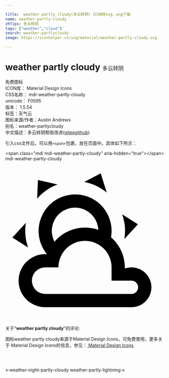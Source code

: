 ```yaml
---

title:  weather partly cloudy(多云转阴) ICON转svg、png下载
name: weather-partly-cloudy
zhTips: 多云转阴
tags: ["weather","cloud"]
search: weather-partlycloudy
image: https://iconhelper.cn/svg/material/weather-partly-cloudy.svg

---
```


# weather partly cloudy  <small style="font-size: 60%;font-weight: 100">多云转阴</small>


<div class="detail-page">
<p>
<span><span class="badge-success badge">免费图标</span> </span>
<br/>
<span>
ICON库：
<span class="badge-secondary badge">Material Design Icons</span> 
</span>
<br/>
<span>
CSS名称：
<span class="badge-secondary badge">mdi-weather-partly-cloudy</span> 
</span>
<br/>
<span>
unicode：
<span class="badge-secondary badge">F0595</span> 
<copy-btn content='F0595' btn-title=""></copy-btn>
<copy-btn :content='String.fromCodePoint(parseInt("F0595", 16))' btn-title="复制U"></copy-btn>
</span>
<br/>
<span>
版本：
<span class="badge-secondary badge">1.5.54</span> 
</span><br/><span>标签：<span class="badge-light badge"><router-link to="/tags/weather.html">天气</router-link></span><span class="badge-light badge"><router-link to="/tags/cloud.html">云</router-link></span></span>
<br/>
<span>图标来源/作者：<span class="badge-light badge">Austin Andrews</span></span> 
<br/>
<span>别名：<span class="badge-light badge">weather-partlycloudy</span></span><br/><span class="zh-detail">中文描述：<span class="badge-primary badge">多云转阴</span><span class="help-link"><span>帮助改进</span>(<a href="https://gitee.com/liuwave/icon-helper/edit/master/json/material/weather-partly-cloudy.json" target="_blank" rel="noopener noreferrer">gitee</a><a href="https://github.com/liuwave/icon-helper/edit/master/json/material/weather-partly-cloudy.json" target="_blank" rel="noopener noreferrer">github</a></span>)</span><br/>
</p>
</div>
<div class="alert alert-dark">
  <i class="mdi mdi-weather-partly-cloudy mdi-48px"></i>
  <i class="mdi mdi-weather-partly-cloudy mdi-36px"></i>
  <i class="mdi mdi-weather-partly-cloudy mdi-24px"></i>
  <i class="mdi mdi-weather-partly-cloudy mdi-18px"></i>
</div>
<div>
  <p>引入css文件后，可以用<code>&lt;span&gt;</code>包裹，放在页面中。具体如下所示：    
  </p>
  <div class="alert alert-primary" style="font-size: 14px">
    &lt;span class="mdi mdi-weather-partly-cloudy" aria-hidden="true"&gt;&lt;/span&gt;
    <copy-btn content='<span class="mdi mdi-weather-partly-cloudy" aria-hidden="true"></span>'></copy-btn>
  </div>
  <div class="alert alert-secondary">
    <i class="mdi mdi-weather-partly-cloudy"
    style="font-size: 24px"
    aria-hidden="true"></i> mdi-weather-partly-cloudy
    <copy-btn content="mdi-weather-partly-cloudy" btn-title="复制图标名称"></copy-btn>
  </div>
</div>
<div id="svg" class="svg-wrap">
<svg xmlns="http://www.w3.org/2000/svg" viewBox="0 0 24 24"><path d="M12.74,5.47C15.1,6.5 16.35,9.03 15.92,11.46C17.19,12.56 18,14.19 18,16V16.17C18.31,16.06 18.65,16 19,16A3,3 0 0,1 22,19A3,3 0 0,1 19,22H6A4,4 0 0,1 2,18A4,4 0 0,1 6,14H6.27C5,12.45 4.6,10.24 5.5,8.26C6.72,5.5 9.97,4.24 12.74,5.47M11.93,7.3C10.16,6.5 8.09,7.31 7.31,9.07C6.85,10.09 6.93,11.22 7.41,12.13C8.5,10.83 10.16,10 12,10C12.7,10 13.38,10.12 14,10.34C13.94,9.06 13.18,7.86 11.93,7.3M13.55,3.64C13,3.4 12.45,3.23 11.88,3.12L14.37,1.82L15.27,4.71C14.76,4.29 14.19,3.93 13.55,3.64M6.09,4.44C5.6,4.79 5.17,5.19 4.8,5.63L4.91,2.82L7.87,3.5C7.25,3.71 6.65,4.03 6.09,4.44M18,9.71C17.91,9.12 17.78,8.55 17.59,8L19.97,9.5L17.92,11.73C18.03,11.08 18.05,10.4 18,9.71M3.04,11.3C3.11,11.9 3.24,12.47 3.43,13L1.06,11.5L3.1,9.28C3,9.93 2.97,10.61 3.04,11.3M19,18H16V16A4,4 0 0,0 12,12A4,4 0 0,0 8,16H6A2,2 0 0,0 4,18A2,2 0 0,0 6,20H19A1,1 0 0,0 20,19A1,1 0 0,0 19,18Z" /></svg>
</div>
<detail full-name='mdi-weather-partly-cloudy'></detail>
<div class="icon-detail__container">
<p>关于“<b>weather partly cloudy</b>”的评论:</p>
</div>
<Vssue title="关于“weather partly cloudy”的评论" />    
<div><p>图标weather partly cloudy来源于Material Design Icons，可免费使用，更多关于 Material Design Icons的信息，参见：<a target="_blank" href="https://iconhelper.cn/material.html"> Material Design Icons</a>
</p></div>

<div style="padding:2rem 0 " class="page-nav"><p class="inner"><span class="prev">←<router-link to="/icon/weather-night-partly-cloudy.html">weather-night-partly-cloudy</router-link></span> <span class="next"><router-link to="/icon/weather-partly-lightning.html">weather-partly-lightning</router-link>→</span></p></div>

